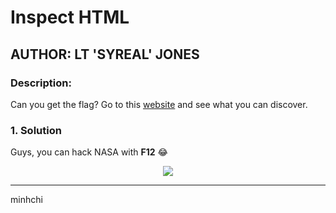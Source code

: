 # Inspect HTML
## AUTHOR: LT 'SYREAL' JONES

### Description:
Can you get the flag?
Go to this [website](http://saturn.picoctf.net:56849/) and see what you can discover.

### 1. Solution
Guys, you can hack NASA with **F12** :joy:

<p align="center">
  <img src="https://media.giphy.com/media/l3q2K5jinAlChoCLS/giphy.gif" />
</p>

---

minhchi

